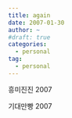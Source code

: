 ```yaml
---
title: again
date: 2007-01-30
author: ~
#draft: true
categories:
  - personal
tag:
  - personal
---
```




흥미진진 2007

기대만빵 2007



 






